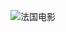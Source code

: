 

![法国电影](http://r.photo.store.qq.com/psb?/V14L47VC0w3vOf/T9M2BBznkao8C9t51OhOLHbBT15qw8FviIyqTHU2Rwk!/r/dDcBAAAAAAAA)